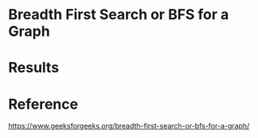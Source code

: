 # Breadth First Search or BFS for a Graph

# Results

# Reference
https://www.geeksforgeeks.org/breadth-first-search-or-bfs-for-a-graph/
